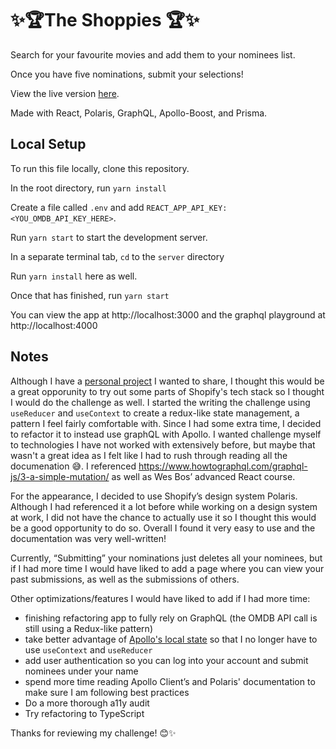 # ✨🏆The Shoppies 🏆✨

Search for your favourite movies and add them to your nominees list.

Once you have five nominations, submit your selections!

View the live version [here](https://the-shoppies.susiekims.vercel.app/).

Made with React, Polaris, GraphQL, Apollo-Boost, and Prisma.

## Local Setup

To run this file locally, clone this repository.

In the root directory, run `yarn install`

Create a file called `.env` and add `REACT_APP_API_KEY: <YOU_OMDB_API_KEY_HERE>`.

Run `yarn start` to start the development server.

In a separate terminal tab, `cd` to the `server` directory

Run `yarn install` here as well.

Once that has finished, run `yarn start`

You can view the app at http://localhost:3000 and the graphql playground at http://localhost:4000

## Notes

Although I have a [personal project](https://github.com/takecare19/takecare19) I wanted to share, I thought this would be a great opporunity to try out some parts of Shopify's tech stack so I thought I would do the challenge as well. I started the writing the challenge using `useReducer` and `useContext` to create a redux-like state management, a pattern I feel fairly comfortable with. Since I had some extra time, I decided to refactor it to instead use graphQL with Apollo. I wanted challenge myself to technologies I have not worked with extensively before, but maybe that wasn't a great idea as I felt like I had to rush through reading all the documenation 😅. I referenced https://www.howtographql.com/graphql-js/3-a-simple-mutation/ as well as Wes Bos’ advanced React course.

For the appearance, I decided to use Shopify’s design system Polaris. Although I had referenced it a lot before while working on a design system at work, I did not have the chance to actually use it so I thought this would be a good opportunity to do so. Overall I found it very easy to use and the documentation was very well-written!

Currently, “Submitting” your nominations just deletes all your nominees, but if I had more time I would have liked to add a page where you can view your past submissions, as well as the submissions of others.

Other optimizations/features I would have liked to add if I had more time:

- finishing refactoring app to fully rely on GraphQL (the OMDB API call is still using a Redux-like pattern)
- take better advantage of [Apollo's local state](https://www.apollographql.com/docs/tutorial/local-state/) so that I no longer have to use `useContext` and `useReducer`
- add user authentication so you can log into your account and submit nominees under your name
- spend more time reading Apollo Client’s and Polaris' documentation to make sure I am following best practices
- Do a more thorough a11y audit
- Try refactoring to TypeScript

Thanks for reviewing my challenge! 😊✨
